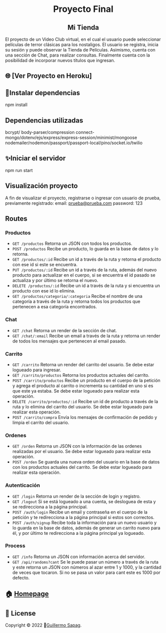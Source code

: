 <h1 align="center">Proyecto Final</h1>
<h2 align="center">Mi Tienda</h2>
<p>El proyecto de un Video Club virtual, en el cual el usuario puede seleccionar películas de terror clásicas para los nostaligos. El usuario se registra, inicia su sesión y puede observar la Tienda de Películas. Asimismo, cuenta con una sección de Chat, para realizar consultas.
Finalmente cuenta con la posibilidad de incorporar nuevos títulos que ingresan.
</p>

## 🌐 [Ver Proyecto en Heroku]

## 🤝Instalar dependencias
npm install

## Dependencias utilizadas
bcrypt/ body-parser/compression
connect-mongo/dotenv/ejs/express/express-session/minimist/mongoose
nodemailer/nodemon/passport/passport-local/pino/socket.io/twilio


## ✨Iniciar el servidor
npm run start

## Visualización proyecto
A fin de visualizar el proyecto, registrarse o ingresar con usuario de prueba, previamente registrado:
email: prueba@prueba.com password: 123


## Routes
### Productos
- `GET /productos` Retorna un JSON con todos los productos.
- `POST /productos` Recibe un producto, lo guarda en la base de datos y lo retorna.
- `GET /productos/:id` Recibe un id a través de la ruta y retorna el producto con ese id si este se encuentra.
- `PUT /productos/:id` Recibe un id a través de la ruta, además del nuevo producto para actualizar en el cuerpo, si se encuentra el id 
pasado se actualiza y por último se retorna el nuevo.
- `DELETE /productos/:id` Recibe un id a través de la ruta y si encuentra un producto con ese id lo elimina.
- `GET /productos/categoria/:categoria` Recibe el nombre de una categoría a través de la ruta y retorna todos los productos que pertenecen
a esa categoría encontrados.

### Chat
- `GET /chat` Retorna un render de la sección de chat.
- `GET /chat/:email` Recibe un email a través de la ruta y retorna un render de todos los mensajes que pertenecen al email pasado.

### Carrito
- `GET /carrito` Retorna un render del carrito del usuario. Se debe estar logueado para ingresar.
- `GET /carrito/productos` Retorna los productos actuales del carrito.
- `POST /carrito/productos` Recibe un producto en el cuerpo de la petición y agrega el producto al carrito o incrementa su cantidad en uno
si es que este ya estaba. Se debe estar logueado para realizar esta operación.
- `DELETE /carrito/productos/:id` Recibe un id de producto a través de la ruta y lo elimina del carrito del usuario. 
Se debe estar logueado para realizar esta operación.
- `POST /carrito/compra` Envía los mensajes de confirmación de pedido y limpia el carrito del usuario. 

### Ordenes
- `GET /orden` Retorna un JSON con la información de las ordenes realizadas por el usuario. Se debe estar logueado para realizar esta operación.
- `POST /orden` Se guarda una nueva orden del usuario en la base de datos con los productos actuales del carrito. Se debe estar logueado para realizar esta operación.

### Autenticación
- `GET /login` Retorna un render de la sección de login y registro.
- `GET /logout` Si se está logueado a una cuenta, se desloguea de esta y se redirecciona a la página principal.
- `POST /auth/login` Recibe un email y contraseña en el cuerpo de la petición y te redirecciona a la página principal si estos son correctos.
- `POST /auth/signup` Recibe toda la información para un nuevo usuario y lo guarda en la base de datos, además de generar un carrito nuevo para él, y por último
te redirecciona a la página principal ya logueado.

### Process
- `GET /info` Retorna un JSON con información acerca del servidor.
- `GET /api/randoms?cant` Se le puede pasar un número a través de la ruta y este retorna un JSON con números al azar entre 1 y 1000, y la cantidad de veces
que tocaron. Si no se pasa un valor para cant este es 1000 por defecto.

## 🏠 [Homepage](https://github.com/Guillesap)

## 📝 License

Copyright © 2022 👤[Guillermo Sapag](https://vhsvideoclub.netlify.app/).
